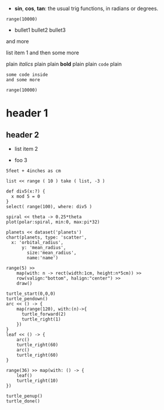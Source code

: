 * __sin__, __cos__, __tan__: the usual trig functions, in radians or degrees.

```filament
range(10000)
```

* bullet1
  bullet2
  bullet3

and more

list item 1
and then some more

plain *italics* plain
plain **bold** plain
plain `code` plain

```langname
some code inside
and some more
```

```filament
range(10000)
```

# header 1

## header 2


* list item 2

* foo 3


```filament
5feet + 4inches as cm 
```


```filament
list << range ( 10 ) take ( list, -3 ) 
```


```filament
def div5(x:?) {
  x mod 5 = 0
}
select( range(100), where: div5 )
```

```filament
spiral << theta -> 0.25*theta
plot(polar:spiral, min:0, max:pi*32)
```


```tilament
planets << dataset('planets')
chart(planets, type: 'scatter', 
  x: 'orbital_radius', 
      y: 'mean_radius', 
        size:'mean_radius', 
        name:'name')
```



```filament
range(5) >>
    map(with: n -> rect(width:1cm, height:n*5cm)) >>
    row(valign:"bottom", halign:"center") >>
    draw()
```


```filament
turtle_start(0,0,0)
turtle_pendown()
arc << () -> {
    map(range(120), with:(n)->{
      turtle_forward(2)
      turtle_right(1)
    })       
}
leaf << () -> {
    arc()
    turtle_right(60)
    arc()
    turtle_right(60)
}

range(36) >> map(with: () -> {
    leaf()
    turtle_right(10)
})

turtle_penup()
turtle_done()
```
